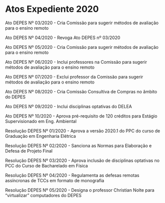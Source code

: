 # Atos Expediente 2020
Ato DEPES Nº 03/2020 - Cria Comissão para sugerir métodos de avaliação para o ensino remoto

Ato DEPES Nº 04/2020 - Revoga Ato DEPES nº 03/2020

Ato DEPES Nº 05/2020 - Cria Comissão para sugerir métodos de avaliação para o ensino remoto

Ato DEPES Nº 06/2020 - Inclui professores na Comissão para sugerir métodos de avaliação para o ensino remoto

Ato DEPES Nº 07/2020 - Exclui professor da Comissão para sugerir métodos de avaliação para o ensino remoto

Ato DEPES Nº 08/2020 - Cria Comissão Consultiva de Compras no âmbito do DEPES

Ato DEPES Nº 09/2020 - Inclui disciplinas optativas do DELEA

Ato DEPES Nº 10/2020 - Aprova pré-requisito de 120 créditos para Estágio Supervisionado em Eng. Ambiental

Resolução DEPES Nº 01/2020 - Aprova a versão 2020.1 do PPC do curso de Graduação em Engenharia Elétrica

Resolução DEPES Nº 02/2020 - Sanciona as Normas para Elaboração e Defesa de Projeto Final

Resolução DEPES Nº 03/2020 - Aprova inclusão de disciplinas optativas no PCC do Curso de Bacharelado em Física

Resolução DEPES Nº 04/2020 - Regulamenta as defesas remotas assíncronas de TCCs em formato de monografia

Resolução DEPES Nº 05/2020 - Designa o professor Christian Nolte para “virtualizar” computadores do DEPES

